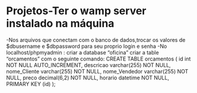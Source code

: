 # Projetos-Ter o wamp server instalado na máquina
-Nos arquivos que conectam com o banco de dados,trocar os valores de  $dbusername e $dbpassword  para seu proprio login e senha
-No localhost/phpmyadmin :
criar a database “oficina”
criar a table “orcamentos”  com o seguinte comando:
CREATE TABLE orcamentos (
    id int NOT NULL AUTO_INCREMENT,
    descricao varchar(255) NOT NULL,
    nome_Cliente varchar(255) NOT NULL,
    nome_Vendedor varchar(255) NOT NULL,
    preco decimal(6,2) NOT NULL,
    horario datetime NOT NULL,
    PRIMARY KEY (id)
);	
